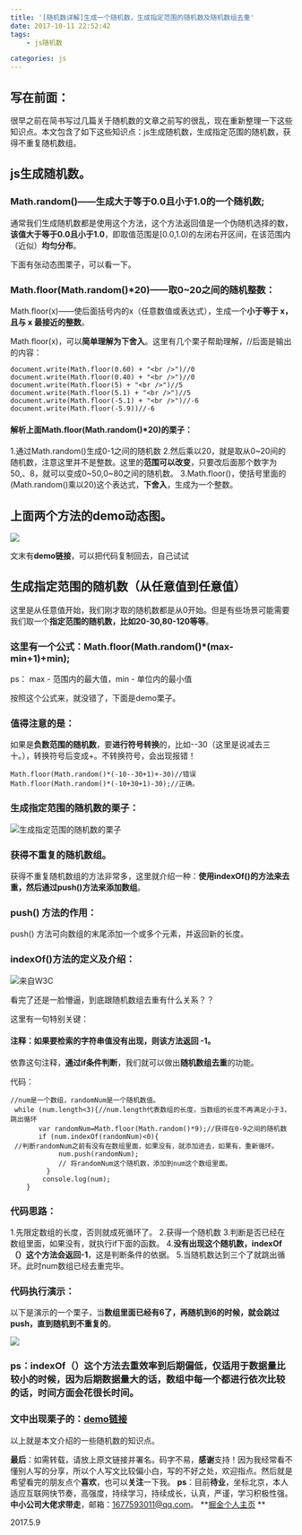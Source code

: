 ```yaml
---
title: '[随机数详解]生成一个随机数，生成指定范围的随机数及随机数组去重'
date: 2017-10-11 22:52:42
tags:
    - js随机数

categories: js
---
```

写在前面：
--
很早之前在简书写过几篇关于随机数的文章之前写的很乱，现在重新整理一下这些知识点。本文包含了如下这些知识点：js生成随机数，生成指定范围的随机数，获得不重复随机数组。

js生成随机数。
---

### Math.random()——生成大于等于0.0且小于1.0的一个随机数;

通常我们生成随机数都是使用这个方法，这个方法返回值是一个伪随机选择的数，**该值大于等于0.0且小于1.0**，即取值范围是[0.0,1.0)的左闭右开区间，在该范围内（近似）**均匀分布**。

下面有张动态图栗子，可以看一下。

### Math.floor(Math.random()*20)——取0~20之间的随机整数：

Math.floor(x)——使后面括号内的x（任意数值或表达式），生成一个**小于等于 x，且与 x 最接近的整数**。

Math.floor(x)，可以**简单理解为下舍入**。这里有几个栗子帮助理解，//后面是输出的内容：
````
document.write(Math.floor(0.60) + "<br />")//0
document.write(Math.floor(0.40) + "<br />")//0
document.write(Math.floor(5) + "<br />")//5
document.write(Math.floor(5.1) + "<br />")//5
document.write(Math.floor(-5.1) + "<br />")//-6
document.write(Math.floor(-5.9))//-6
````
#### 解析上面Math.floor(Math.random()*20)的栗子：

1.通过Math.random()生成0-1之间的随机数
2.然后乘以20，就是取从0~20间的随机数，注意这里并不是整数。这里的**范围可以改变**，只要改后面那个数字为50,、8，就可以变成0~50,0~80之间的随机数。
3.Math.floor()，使括号里面的(Math.random()乘以20)这个表达式，**下舍入**，生成为一个整数。

上面两个方法的demo动态图。
---
![](https://github.com/OBKoro1/articleImg_src/blob/master/weibo_img_move/undefined?raw=true?raw=true)

文末有**demo链接**，可以把代码复制回去，自己试试

## 生成指定范围的随机数（从任意值到任意值）

这里是从任意值开始，我们刚才取的随机数都是从0开始。但是有些场景可能需要我们取一个**指定范围的随机数，比如20-30,80-120等等**。

### 这里有一个公式：Math.floor(Math.random()*(max-min+1)+min);

ps： max - 范围内的最大值，min - 单位内的最小值

按照这个公式来，就没错了，下面是demo栗子。

### 值得注意的是：

如果是**负数范围的随机数**，要**进行符号转换**的，比如--30（这里是说减去三十。），转换符号后变成+。不转换符号，会出现报错！

`````
Math.floor(Math.random()*(-10--30+1)+-30)//错误
Math.floor(Math.random()*(-10+30+1)-30);//正确。
`````
### 生成指定范围的随机数的栗子：

![生成指定范围的随机数的栗子](https://github.com/OBKoro1/articleImg_src/blob/master/weibo_img_move/undefined?raw=true?raw=true)

### 获得不重复的随机数组。

获得不重复随机数组的方法非常多，这里就介绍一种：**使用indexOf()的方法来去重，然后通过push()方法来添加数组**。

### push() 方法的作用：

push() 方法可向数组的末尾添加一个或多个元素，并返回新的长度。

### indexOf()方法的定义及介绍：

![来自W3C](https://github.com/OBKoro1/articleImg_src/blob/master/weibo_img_move/undefined?raw=true?raw=true)

看完了还是一脸懵逼，到底跟随机数组去重有什么关系？？

这里有一句特别关键：

#### 注释：如果要检索的字符串值没有出现，则该方法返回 -1。

依靠这句注释，**通过if条件判断**，我们就可以做出**随机数组去重**的功能。

代码：

````
//num是一个数组，randomNum是一个随机数值。
 while (num.length<3){//num.length代表数组的长度，当数组的长度不再满足小于3，跳出循环
       var randomNum=Math.floor(Math.random()*9);//获得在0-9之间的随机数
       if (num.indexOf(randomNum)<0){
 //判断randomNum之前有没有在数组里面，如果没有，就添加进去，如果有，重新循环。
            num.push(randomNum);
            // 将randomNum这个随机数，添加到num这个数组里面。
         }
        console.log(num);
    }
````
### 代码思路：
1.先限定数组的长度，否则就成死循环了。
2.获得一个随机数
3.判断是否已经在数组里面，如果没有，就执行if下面的函数。
4.**没有出现这个随机数，indexOf（）这个方法会返回-1**，这是判断条件的依据。
5.当随机数达到三个了就跳出循环。此时num数组已经去重完毕。

### 代码执行演示：


以下是演示的一个栗子，当**数组里面已经有6了，再随机到6的时候，就会跳过push，直到随机到不重复的**。

![](https://github.com/OBKoro1/articleImg_src/blob/master/weibo_img_move/undefined?raw=true?raw=true)

### ps：indexOf（）这个方法去重效率到后期偏低，仅适用于数据量比较小的时候，因为后期数据量大的话，数组中每一个都进行依次比较的话，时间方面会花很长时间。

### 文中出现栗子的：[demo链接](https://obkoro1.github.io/article-demo/2017/js-random/randomDemo.html)

以上就是本文介绍的一些随机数的知识点。

**最后**：如需转载，请放上原文链接并署名。码字不易，**感谢**支持！因为我经常看不懂别人写的分享，所以个人写文比较偏小白，写的不好之处，欢迎指点。然后就是希望看完的朋友点个**喜欢**，也可以**关注**一下我。
**ps**：目前**待业**，坐标北京，本人适应互联网快节奏，高强度，持续学习，持续成长，认真，严谨，学习积极性强。**中小公司大佬求带走**，邮箱：1677593011@qq.com。
**[掘金个人主页](https://juejin.im/user/58714f0eb123db4a2eb95372) **

2017.5.9



